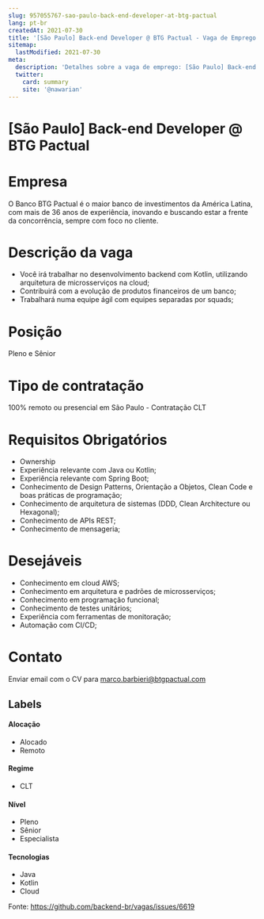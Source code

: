 ```yaml
---
slug: 957055767-sao-paulo-back-end-developer-at-btg-pactual
lang: pt-br
createdAt: 2021-07-30
title: '[São Paulo] Back-end Developer @ BTG Pactual - Vaga de Emprego'
sitemap:
  lastModified: 2021-07-30
meta:
  description: 'Detalhes sobre a vaga de emprego: [São Paulo] Back-end Developer @ BTG Pactual'
  twitter:
    card: summary
    site: '@nawarian'
---
```


# [São Paulo] Back-end Developer @ BTG Pactual

<!--
==================================================
Caso a vaga for remoto durante a pandemia informar no texto "Remoto durante o covid"
==================================================
-->
<!-- 
==================================================
POR FAVOR, SÓ POSTE SE A VAGA FOR PARA BACK-END!

Não faça distinção de gênero no título da vaga.

Use: "Back-End Developer" ao invés de 
"Desenvolvedor Back-End" \o/

Exemplo: `[São Paulo] Back-End Developer @ NOME DA EMPRESA`
==================================================
-->
<!--
==================================================
Caso a vaga for remoto durante a pandemia deixar a linha abaixo
==================================================
-->

# Empresa
O Banco BTG Pactual é o maior banco de investimentos da América Latina, com mais de 36 anos de experiência, inovando e buscando estar a frente da concorrência, sempre com foco no cliente.
# Descrição da vaga
- Você irá trabalhar no desenvolvimento backend com Kotlin, utilizando arquitetura de microsserviços na cloud;
- Contribuirá com a evolução de produtos financeiros de um banco;
- Trabalhará numa equipe ágil com equipes separadas por squads;
# Posição
Pleno e Sênior
# Tipo de contratação
100% remoto ou presencial em São Paulo - Contratação CLT
# Requisitos Obrigatórios
- Ownership
- Experiência relevante com Java ou Kotlin;
- Experiência relevante com Spring Boot;
- Conhecimento de Design Patterns, Orientação a Objetos, Clean Code e boas práticas de programação;
- Conhecimento de arquitetura de sistemas (DDD, Clean Architecture ou Hexagonal);
- Conhecimento de APIs REST;
- Conhecimento de mensageria;
# Desejáveis
- Conhecimento em cloud AWS;
- Conhecimento em arquitetura e padrões de microsserviços;
- Conhecimento em programação funcional;
- Conhecimento de testes unitários;
- Experiência com ferramentas de monitoração;
- Automação com CI/CD;
# Contato
Enviar email com o CV para marco.barbieri@btgpactual.com

## Labels
<!-- retire os labels que não fazem sentido à vaga -->

#### Alocação
- Alocado
- Remoto

#### Regime
- CLT

#### Nível
- Pleno
- Sênior
- Especialista

#### Tecnologias
- Java
- Kotlin
- Cloud




Fonte: https://github.com/backend-br/vagas/issues/6619